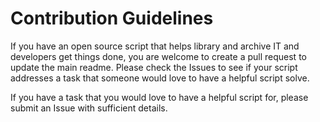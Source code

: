 # Contribution Guidelines
If you have an open source script that helps library and archive IT and developers get things done, you are welcome to create a pull request to update the main readme.
Please check the Issues to see if your script addresses a task that someone would love to have a helpful script solve.

If you have a task that you would love to have a helpful script for, please submit an Issue with sufficient details.
